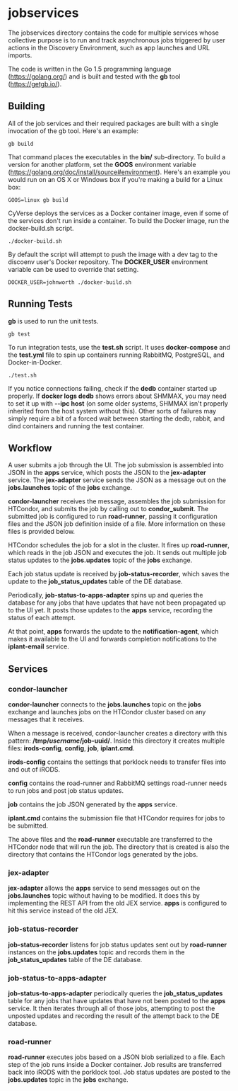 # jobservices

The jobservices directory contains the code for multiple services whose collective purpose is to run and track asynchronous jobs triggered by user actions in the Discovery Environment, such as app launches and URL imports.

The code is written in the Go 1.5 programming language (https://golang.org/) and is built and tested with the **gb** tool (https://getgb.io/).

## Building

All of the job services and their required packages are built with a single invocation of the gb tool. Here's an example:

    gb build

That command places the executables in the **bin/** sub-directory. To build a version for another platform, set the **GOOS** environment variable (https://golang.org/doc/install/source#environment). Here's an example you would run on an OS X or Windows box if you're making a build for a Linux box:

    GOOS=linux gb build

CyVerse deploys the services as a Docker container image, even if some of the services don't run inside a container. To build the Docker image, run the docker-build.sh script.

    ./docker-build.sh

By default the script will attempt to push the image with a dev tag to the discoenv user's Docker repository. The **DOCKER_USER** environment variable can be used to override that setting.

    DOCKER_USER=johnworth ./docker-build.sh

## Running Tests

**gb** is used to run the unit tests.

    gb test

To run integration tests, use the **test.sh** script. It uses **docker-compose** and the **test.yml** file to spin up containers running RabbitMQ, PostgreSQL, and Docker-in-Docker.

    ./test.sh

If you notice connections failing, check if the **dedb** container started up properly. If **docker logs dedb** shows errors about SHMMAX, you may need to set it up with **--ipc host** (on some older systems, SHMMAX isn't properly inherited from the host system without this). Other sorts of failures may simply require a bit of a forced wait between starting the dedb, rabbit, and dind containers and running the test container.

## Workflow

A user submits a job through the UI. The job submission is assembled into JSON in the **apps** service, which posts the JSON to the **jex-adapter** service. The **jex-adapter** service sends the JSON as a message out on the **jobs.launches** topic of the **jobs** exchange.

**condor-launcher** receives the message, assembles the job submission for HTCondor, and submits the job by calling out to **condor_submit**. The submitted job is configured to run **road-runner**, passing it configuration files and the JSON job definition inside of a file. More information on these files is provided below.

HTCondor schedules the job for a slot in the cluster. It fires up **road-runner**, which reads in the job JSON and executes the job. It sends out multiple job status updates to the **jobs.updates** topic of the **jobs** exchange.

Each job status update is received by **job-status-recorder**, which saves the update to the **job_status_updates** table of the DE database.

Periodically, **job-status-to-apps-adapter** spins up and queries the database for any jobs that have updates that have not been propagated up to the UI yet. It posts those updates to the **apps** service, recording the status of each attempt.

At that point, **apps** forwards the update to the **notification-agent**, which makes it available to the UI and forwards completion notifications to the **iplant-email** service.

## Services

### condor-launcher

**condor-launcher** connects to the **jobs.launches** topic on the **jobs** exchange and launches jobs on the HTCondor cluster based on any messages that it receives.

When a message is received, condor-launcher creates a directory with this pattern: **/tmp/$username/$job-uuid/**. Inside this directory it creates multiple files: **irods-config**, **config**, **job**, **iplant.cmd**.

**irods-config** contains the settings that porklock needs to transfer files into and out of iRODS.

**config** contains the road-runner and RabbitMQ settings road-runner needs to run jobs and post job status updates.

**job** contains the job JSON generated by the **apps** service.

**iplant.cmd** contains the submission file that HTCondor requires for jobs to be submitted.

The above files and the **road-runner** executable are transferred to the HTCondor node that will run the job. The directory that is created is also the directory that contains the HTCondor logs generated by the jobs.

### jex-adapter

**jex-adapter** allows the **apps** service to send messages out on the **jobs.launches** topic without having to be modified. It does this by implementing the REST API from the old JEX service. **apps** is configured to hit this service instead of the old JEX.

### job-status-recorder

**job-status-recorder** listens for job status updates sent out by **road-runner** instances on the **jobs.updates** topic and records them in the **job_status_updates** table of the DE database.

### job-status-to-apps-adapter

**job-status-to-apps-adapter** periodically queries the **job_status_updates** table for any jobs that have updates that have not been posted to the **apps** service. It then iterates through all of those jobs, attempting to post the unposted updates and recording the result of the attempt back to the DE database.

### road-runner

**road-runner** executes jobs based on a JSON blob serialized to a file. Each step of the job runs inside a Docker container. Job results are transferred back into iRODS with the porklock tool. Job status updates are posted to the **jobs.updates** topic in the **jobs** exchange.
